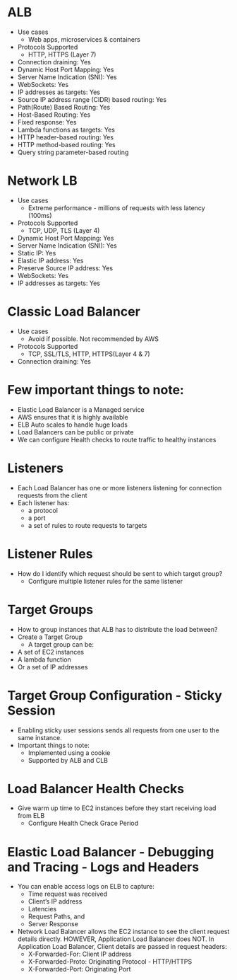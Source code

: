 
# ALB
- Use cases
  - Web apps, microservices & containers
- Protocols Supported
  - HTTP, HTTPS (Layer 7)
- Connection draining: Yes
- Dynamic Host Port Mapping: Yes
- Server Name Indication (SNI): Yes
- WebSockets: Yes
- IP addresses as targets: Yes
- Source IP address range (CIDR) based routing: Yes
- Path(Route) Based Routing: Yes
- Host-Based Routing: Yes
- Fixed response: Yes
- Lambda functions as targets: Yes
- HTTP header-based routing: Yes
- HTTP method-based routing: Yes
- Query string parameter-based routing
# Network LB
- Use cases
  - Extreme performance - millions of requests with less latency (100ms)
- Protocols Supported
  - TCP, UDP, TLS (Layer 4)
- Dynamic Host Port Mapping: Yes
- Server Name Indication (SNI): Yes
- Static IP: Yes
- Elastic IP address: Yes
- Preserve Source IP address: Yes
- WebSockets: Yes
- IP addresses as targets: Yes
# Classic Load Balancer
- Use cases
  - Avoid if possible. Not recommended by AWS
- Protocols Supported
  - TCP, SSL/TLS, HTTP, HTTPS(Layer 4 & 7)
- Connection draining: Yes

# Few important things to note:
- Elastic Load Balancer is a Managed service
- AWS ensures that it is highly available
- ELB Auto scales to handle huge loads
- Load Balancers can be public or private
- We can configure Health checks to route traffic to healthy instances

# Listeners
- Each Load Balancer has one or more listeners listening for connection requests from the client
- Each listener has:
  - a protocol
  - a port
  - a set of rules to route requests to targets

# Listener Rules
- How do I identify which request should be sent to which target group?
  - Configure multiple listener rules for the same listener

# Target Groups
- How to group instances that ALB has to distribute the load between?
- Create a Target Group
  - A target group can be:
- A set of EC2 instances
- A lambda function
- Or a set of IP addresses

# Target Group Configuration - Sticky Session
- Enabling sticky user sessions sends all requests from one user to the same instance.
- Important things to note:
  - Implemented using a cookie
  - Supported by ALB and CLB

# Load Balancer Health Checks
- Give warm up time to EC2 instances before they start receiving load from ELB
  - Configure Health Check Grace Period

# Elastic Load Balancer - Debugging and Tracing - Logs and Headers
- You can enable access logs on ELB to capture:
  - Time request was received
  - Client’s IP address
  - Latencies
  - Request Paths, and
  - Server Response
- Network Load Balancer allows the EC2 instance to see the client request details directly. HOWEVER, Application Load 
  Balancer does NOT. In Application Load Balancer, Client details are passed in request headers:
  - X-Forwarded-For: Client IP address
  - X-Forwarded-Proto: Originating Protocol - HTTP/HTTPS
  - X-Forwarded-Port: Originating Port